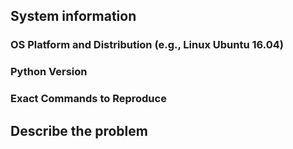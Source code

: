 ## System information

### OS Platform and Distribution (e.g., Linux Ubuntu 16.04)

<!-- you can run `cat /etc/issue` to get os platform and dist -->

### Python Version

<!-- you can run `python --version` to get Python version -->

### Exact Commands to Reproduce

<!-- give exact commands to reproduce errors you are undergoing --
  -- try to get them minimal so that other people would be able --
  -- to address your problem directly -->

## Describe the problem

<!-- how do you think of the problem? --
  -- describe it clearly, as well as your ideas about it (if any) -->

<!--
## Source Code / Logs
-->

<!-- If necessary, zip your source code with logs, cancel the annotation --
  -- symbols, and attach the file here -->
